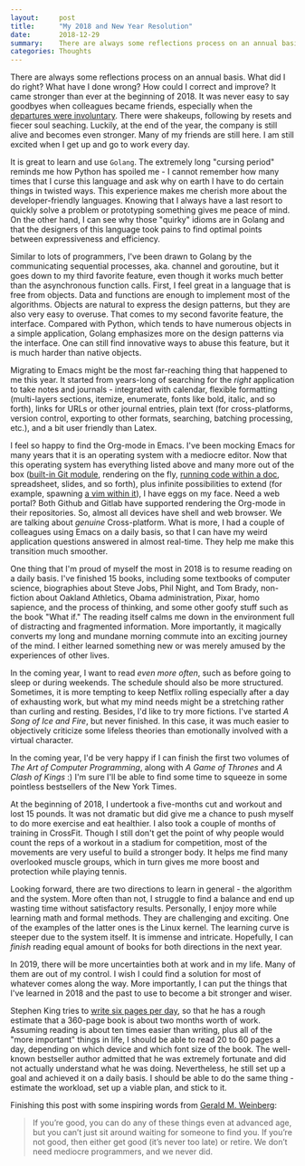 ```yaml
---
layout:     post
title:      "My 2018 and New Year Resolution"
date:       2018-12-29
summary:    There are always some reflections process on an annual basis. What did I do right? What have I done wrong? How could I correct and improve? It came stronger than ever at the beginning of 2018. Partly as a result, it made the past year more unpredictable but productive. 
categories: Thoughts
---
```


There are always some reflections process on an annual basis. What did I do right? What have I done wrong? How could I correct and improve? It came stronger than ever at the beginning of 2018. It was never easy to say goodbyes when colleagues became friends, especially when the [departures were involuntary](https://techcrunch.com/2018/01/03/wi-fi-startup-eero-lays-off-30-employees/). There were shakeups, following by resets and fiecer soul seaching. Luckily, at the end of the year, the company is still alive and becomes even stronger. Many of my friends are still here. I am still excited when I get up and go to work every day.

It is great to learn and use `Golang`. The extremely long "cursing period" reminds me how Python has spoiled me - I cannot remember how many times that I curse this language and ask why on earth I have to do certain things in twisted ways. This experience makes me cherish more about the developer-friendly languages. Knowing that I always have a last resort to quickly solve a problem or prototyping something gives me peace of mind. On the other hand, I can see why those "quirky" idioms are in Golang and that the designers of this language took pains to find optimal points between expressiveness and efficiency.

Similar to lots of programmers, I've been drawn to Golang by the communicating sequential processes, aka. channel and goroutine, but it goes down to my third favorite feature, even though it works much better than the asynchronous function calls. First, I feel great in a language that is free from objects. Data and functions are enough to implement most of the algorithms. Objects are natural to express the design patterns, but they are also very easy to overuse. That comes to my second favorite feature, the interface. Compared with Python, which tends to have numerous objects in a simple application, Golang emphasizes more on the design patterns via the interface. One can still find innovative ways to abuse this feature, but it is much harder than native objects.

Migrating to Emacs might be the most far-reaching thing that happened to me this year. It started from years-long of searching for the *right* application to take notes and journals - integrated with calendar, flexible formatting (multi-layers sections, itemize, enumerate, fonts like bold, italic, and so forth), links for URLs or other journal entries, plain text (for cross-platforms, version control, exporting to other formats, searching, batching processing, etc.), and a bit user friendly than Latex.

I feel so happy to find the Org-mode in Emacs. I've been mocking Emacs for many years that it is an operating system with a mediocre editor. Now that this operating system has everything listed above and many more out of the box ([built-in Git module](https://magit.vc), rendering on the fly, [running code within a doc](https://orgmode.org/worg/org-contrib/babel/), spreadsheet, slides, and so forth), plus infinite possibilities to extend (for example, spawning [a vim within it](http://spacemacs.org)), I have eggs on my face. Need a web portal? Both Github and Gitlab have supported rendering the Org-mode in their repositories. So, almost all devices have shell and web browser. We are talking about *genuine* Cross-platform. What is more, I had a couple of colleagues using Emacs on a daily basis, so that I can have my weird application questions answered in almost real-time. They help me make this transition much smoother.

One thing that I'm proud of myself the most in 2018 is to resume reading on a daily basis. I've finished 15 books, including some textbooks of computer science, biographies about Steve Jobs, Phil Night, and Tom Brady, non-fiction about Oakland Athletics, Obama administration, Pixar, homo sapience, and the process of thinking, and some other goofy stuff such as the book "What if." The reading itself calms me down in the environment full of distracting and fragmented information. More importantly, it magically converts my long and mundane morning commute into an exciting journey of the mind. I either learned something new or was merely amused by the experiences of other lives.

In the coming year, I want to read *even more often*, such as before going to sleep or during weekends. The schedule should also be more structured. Sometimes, it is more tempting to keep Netflix rolling especially after a day of exhausting work, but what my mind needs might be a stretching rather than curling and resting. Besides, I'd like to try more fictions. I've started *A Song of Ice and Fire*, but never finished. In this case, it was much easier to objectively criticize some lifeless theories than emotionally involved with a virtual character.

In the coming year, I'd be very happy if I can finish the first two volumes of *The Art of Computer Programming*, along with *A Game of Thrones* and *A Clash of Kings* :) I'm sure I'll be able to find some time to squeeze in some pointless bestsellers of the New York Times.

At the beginning of 2018, I undertook a five-months cut and workout and lost 15 pounds. It was not dramatic but did give me a chance to push myself to do more exercise and eat healthier. I also took a couple of months of training in CrossFit. Though I still don't get the point of why people would count the reps of a workout in a stadium for competition, most of the movements are very useful to build a stronger body. It helps me find many overlooked muscle groups, which in turn gives me more boost and protection while playing tennis.

Looking forward, there are two directions to learn in general - the algorithm and the system. More often than not, I struggle to find a balance and end up wasting time without satisfactory results. Personally, I enjoy more while learning math and formal methods. They are challenging and exciting. One of the examples of the latter ones is the Linux kernel. The learning curve is steeper due to the system itself. It is immense and intricate. Hopefully, I can *finish* reading equal amount of books for both directions in the next year.

In 2019, there will be more uncertainties both at work and in my life. Many of them are out of my control. I wish I could find a solution for most of whatever comes along the way. More importantly, I can put the things that I've learned in 2018 and the past to use to become a bit stronger and wiser.

Stephen King tries to [write six pages per day](https://youtu.be/xR7XMkjDGw0), so that he has a rough estimate that a 360-page book is about two months worth of work. Assuming reading is about ten times easier than writing, plus all of the "more important" things in life, I should be able to read 20 to 60 pages a day, depending on which device and which font size of the book. The well-known bestseller author admitted that he was extremely fortunate and did not actually understand what he was doing. Nevertheless, he still set up a goal and achieved it on a daily basis. I should be able to do the same thing - estimate the workload, set up a viable plan, and stick to it.

Finishing this post with some inspiring words from [Gerald M. Weinberg](http://secretsofconsulting.blogspot.com/2017/10/where-do-old-programmers-go.html):

> If you’re good, you can do any of these things even at advanced age, but you can’t just sit around waiting for someone to find you.  If you’re not good, then either get good (it’s never too late) or retire. We don’t need mediocre programmers, and we never did.
